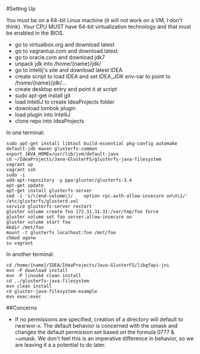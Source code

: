 #Setting Up

You must be on a 64-bit Linux machine (it will not work on a VM, I don't think). Your CPU MUST have 64-bit virtualization technology and that must be enabled in the BIOS.

* go to virtualbox.org and download latest
* go to vagrantup.com and download latest
* go to oracle.com and download jdk7
* unpack jdk into /home/{name}/jdk/
* go to intellij's site and download latest IDEA
* create script to load IDEA and set IDEA_JDK env-var to point to /home/{name}/jdk/...
* create desktop entry and point it at script
* sudo apt-get install git
* load IntelliJ to create IdeaProjects folder
* download lombok plugin
* load plugin into IntelliJ
* clone repo into IdeaProjects

In one terminal:

    sudo apt-get install libtool build-essential pkg-config automake default-jdk maven glusterfs-common
    export JAVA_HOME=/usr/lib/jvm/default-java
    cd ~/IdeaProjects/Java-GlusterFS/glusterfs-java-filesystem
    vagrant up
    vagrant ssh
    sudo -i
    add-apt-repository -y ppa:gluster/glusterfs-3.4
    apt-get update
    apt-get install glusterfs-server
    sed -i 's/\(end-volume\)/    option rpc-auth-allow-insecure on\n\1/' /etc/glusterfs/glusterd.vol
    service glusterfs-server restart
    gluster volume create foo 172.31.31.31:/var/tmp/foo force
    gluster volume set foo server.allow-insecure on
    gluster volume start foo
    mkdir /mnt/foo
    mount -t glusterfs localhost:foo /mnt/foo
    chmod ugo+w
    su vagrant

In another terminal:

    cd /home/{name}/IDEA/IdeaProjects/Java-GlusterFS/libgfapi-jni
    mvn -P download install
    mvn -P linux64 clean install
    cd ../glusterfs-java-filesystem
    mvn clean install
    cd gluster-java-filesystem-example
    mvn exec:exec

##Concerns

* If no permissions are specified, creation of a directory will default to rwxrwxr-x. The default behavior is concerned with the umask and changes the default permission set based on the formula 0777 & ~umask. We don't feel this is an imperative difference in behavior, so we are leaving it a a potential to do later.
